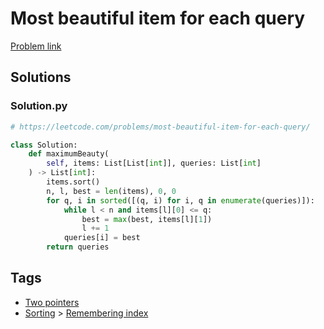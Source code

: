 # Most beautiful item for each query

[Problem link](https://leetcode.com/problems/most-beautiful-item-for-each-query/)

## Solutions


### Solution.py
```py
# https://leetcode.com/problems/most-beautiful-item-for-each-query/

class Solution:
    def maximumBeauty(
        self, items: List[List[int]], queries: List[int]
    ) -> List[int]:
        items.sort()
        n, l, best = len(items), 0, 0
        for q, i in sorted([(q, i) for i, q in enumerate(queries)]):
            while l < n and items[l][0] <= q:
                best = max(best, items[l][1])
                l += 1
            queries[i] = best
        return queries
```
## Tags

* [Two pointers](/Collections/two-pointers.md#two-pointers)
* [Sorting](/Collections/sorting.md#sorting) > [Remembering index](/Collections/sorting.md#remembering-index)
